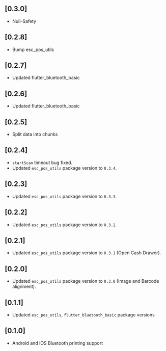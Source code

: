 ## [0.3.0]

- Null-Safety

## [0.2.8]

- Bump esc_pos_utils

## [0.2.7]

- Updated flutter_bluetooth_basic

## [0.2.6]

- Updated flutter_bluetooth_basic

## [0.2.5]

- Split data into chunks

## [0.2.4]

- `startScan` timeout bug fixed.
- Updated `esc_pos_utils` package version to `0.3.4`.

## [0.2.3]

- Updated `esc_pos_utils` package version to `0.3.3`.

## [0.2.2]

- Updated `esc_pos_utils` package version to `0.3.2`.

## [0.2.1]

- Updated `esc_pos_utils` package version to `0.3.1` (Open Cash Drawer).

## [0.2.0]

- Updated `esc_pos_utils` package version to `0.3.0` (Image and Barcode alignment).

## [0.1.1]

- Updated `esc_pos_utils`, `flutter_bluetooth_basic` package versions

## [0.1.0]

- Android and iOS Bluetooth printing support
